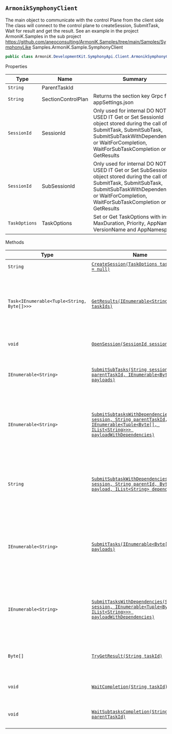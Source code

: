 ## `ArmonikSymphonyClient`

The main object to communicate with the control Plane from the client side  The class will connect to the control plane to createSession, SubmitTask,  Wait for result and get the result.  See an example in the project ArmoniK.Samples in the sub project  https://github.com/aneoconsulting/ArmoniK.Samples/tree/main/Samples/SymphonyLike  Samples.ArmoniK.Sample.SymphonyClient
```csharp
public class ArmoniK.DevelopmentKit.SymphonyApi.Client.ArmonikSymphonyClient

```

Properties

| Type | Name | Summary |
| --- | --- | --- |
| `String`|ParentTaskId||
| `String`|SectionControlPlan|Returns the section key Grpc from appSettings.json|
| `SessionId`|SessionId|Only used for internal DO NOT USED IT  Get or Set SessionId object stored during the call of SubmitTask, SubmitSubTask,  SubmitSubTaskWithDependencies or WaitForCompletion, WaitForSubTaskCompletion or GetResults|
| `SessionId`|SubSessionId|Only used for internal DO NOT USED IT  Get or Set SubSessionId object stored during the call of SubmitTask, SubmitSubTask,  SubmitSubTaskWithDependencies or WaitForCompletion, WaitForSubTaskCompletion or GetResults|
| `TaskOptions`|TaskOptions|Set or Get TaskOptions with inside MaxDuration, Priority, AppName, VersionName and AppNamespace|

Methods

| Type | Name | Summary |
| --- | --- | --- |
| `String`|[`CreateSession(TaskOptions taskOptions = null)`](ArmoniK.DevelopmentKit.SymphonyApi.Client_methods.md#string-createsessiontaskoptions-taskoptions--null)|Create the session to submit task|
| `Task<IEnumerable<Tuple<String, Byte[]>>>`|[`GetResults(IEnumerable<String> taskIds)`](ArmoniK.DevelopmentKit.SymphonyApi.Client_methods.md#taskienumerabletuplestring-byte-getresultsienumerablestring-taskids)|Method to GetResults when the result is returned by a task  The method WaitForCompletion should called before these method|
| `void`|[`OpenSession(SessionId session)`](ArmoniK.DevelopmentKit.SymphonyApi.Client_methods.md#void-opensessionsessionid-session)|Set connection to an already opened Session|
| `IEnumerable<String>`|[`SubmitSubTasks(String session, String parentTaskId, IEnumerable<Byte[]> payloads)`](ArmoniK.DevelopmentKit.SymphonyApi.Client_methods.md#ienumerablestring-submitsubtasksstring-session-string-parenttaskid-ienumerablebyte-payloads)|The method to submit sub task inside a parent task  Use this method only on server side developpement|
| `IEnumerable<String>`|[`SubmitSubtasksWithDependencies(String session, String parentTaskId, IEnumerable<Tuple<Byte[], IList<String>>> payloadWithDependencies)`](ArmoniK.DevelopmentKit.SymphonyApi.Client_methods.md#ienumerablestring-submitsubtaskswithdependenciesstring-session-string-parenttaskid-ienumerabletuplebyte-iliststring-payloadwithdependencies)|The method to submit several tasks with dependencies tasks. This task will wait for  to start until all dependencies are completed successfully|
| `String`|[`SubmitSubtaskWithDependencies(String session, String parentId, Byte[] payload, IList<String> dependencies)`](ArmoniK.DevelopmentKit.SymphonyApi.Client_methods.md#string-submitsubtaskwithdependenciesstring-session-string-parentid-byte-payload-iliststring-dependencies)|The method to submit One SubTask with dependencies tasks. This task will wait for  to start until all dependencies are completed successfully|
| `IEnumerable<String>`|[`SubmitTasks(IEnumerable<Byte[]> payloads)`](ArmoniK.DevelopmentKit.SymphonyApi.Client_methods.md#ienumerablestring-submittasksienumerablebyte-payloads)|User method to submit task from the client  Need a client Service. In case of ServiceContainer  controlPlaneService can be null until the OpenSession is called|
| `IEnumerable<String>`|[`SubmitTasksWithDependencies(String session, IEnumerable<Tuple<Byte[], IList<String>>> payloadWithDependencies)`](ArmoniK.DevelopmentKit.SymphonyApi.Client_methods.md#ienumerablestring-submittaskswithdependenciesstring-session-ienumerabletuplebyte-iliststring-payloadwithdependencies)|The method to submit several tasks with dependencies tasks. This task will wait for  to start until all dependencies are completed successfully|
| `Byte[]`|[`TryGetResult(String taskId)`](ArmoniK.DevelopmentKit.SymphonyApi.Client_methods.md#byte-trygetresultstring-taskid)|Try to find the result of One task. If there no result, the function return byte[0]|
| `void`|[`WaitCompletion(String taskId)`](ArmoniK.DevelopmentKit.SymphonyApi.Client_methods.md#void-waitcompletionstring-taskid)|User method to wait for only the parent task from the client|
| `void`|[`WaitSubtasksCompletion(String parentTaskId)`](ArmoniK.DevelopmentKit.SymphonyApi.Client_methods.md#void-waitsubtaskscompletionstring-parenttaskid)|Wait for the taskIds and all its dependencies taskIds|

